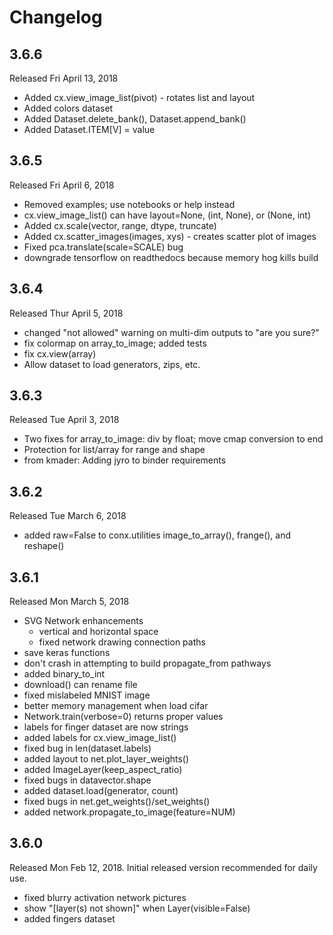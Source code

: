# Changelog

## 3.6.6

Released Fri April 13, 2018

* Added cx.view_image_list(pivot) - rotates list and layout
* Added colors dataset
* Added Dataset.delete_bank(), Dataset.append_bank()
* Added Dataset.ITEM[V] = value
	
## 3.6.5

Released Fri April 6, 2018

* Removed examples; use notebooks or help instead
* cx.view_image_list() can have layout=None, (int, None), or (None, int)
* Added cx.scale(vector, range, dtype, truncate)
* Added cx.scatter_images(images, xys) - creates scatter plot of images
* Fixed pca.translate(scale=SCALE) bug
* downgrade tensorflow on readthedocs because memory hog kills build

## 3.6.4

Released Thur April 5, 2018

* changed "not allowed" warning on multi-dim outputs to
  "are you sure?"
* fix colormap on array_to_image; added tests
* fix cx.view(array)
* Allow dataset to load generators, zips, etc.

## 3.6.3

Released Tue April 3, 2018

* Two fixes for array_to_image: div by float; move cmap conversion to end
* Protection for list/array for range and shape
* from kmader: Adding jyro to binder requirements

## 3.6.2

Released Tue March 6, 2018

* added raw=False to conx.utilities image_to_array(), frange(), and reshape()

## 3.6.1

Released Mon March 5, 2018

* SVG Network enhancements
  * vertical and horizontal space
  * fixed network drawing connection paths
* save keras functions
* don't crash in attempting to build propagate_from pathways
* added binary_to_int
* download() can rename file
* fixed mislabeled MNIST image
* better memory management when load cifar
* Network.train(verbose=0) returns proper values
* labels for finger dataset are now strings
* added labels for cx.view_image_list()
* fixed bug in len(dataset.labels)
* added layout to net.plot_layer_weights()
* added ImageLayer(keep_aspect_ratio)
* fixed bugs in datavector.shape
* added dataset.load(generator, count)
* fixed bugs in net.get_weights()/set_weights()
* added network.propagate_to_image(feature=NUM)

## 3.6.0

Released Mon Feb 12, 2018. Initial released version recommended for daily use.

* fixed blurry activation network pictures
* show "[layer(s) not shown]" when Layer(visible=False)
* added fingers dataset

